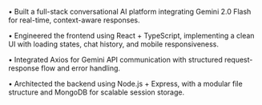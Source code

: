 • Built a full-stack conversational AI platform integrating Gemini 2.0 Flash for real-time, context-aware responses.

• Engineered the frontend using React + TypeScript, implementing a clean UI with loading states, chat history, and
  mobile responsiveness.
  
• Integrated Axios for Gemini API communication with structured request-response flow and error handling.

• Architected the backend using Node.js + Express, with a modular file structure and MongoDB for scalable session
  storage.
